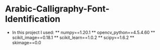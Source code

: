 # Arabic-Calligraphy-Font-Identification

* In this project I used:
** numpy==1.20.1
** opencv_python==4.5.4.60
** scikit_image==0.18.1
** scikit_learn==1.0.2
** scipy==1.6.2
** skimage==0.0
